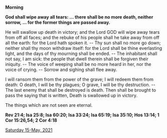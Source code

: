 **Morning**

**God shall wipe away all tears: ... there shall be no more death, neither sorrow, ... for the former things are passed away.**
 
He will swallow up death in victory; and the Lord GOD will wipe away tears from off all faces; and the rebuke of his people shall he take away from off all the earth: for the Lord hath spoken it. -- Thy sun shall no more go down; neither shall thy moon withdraw itself: for the Lord shall be thine everlasting light, and the days of thy mourning shall be ended. -- The inhabitant shall not say, I am sick: the people that dwell therein shall be forgiven their iniquity. -- The voice of weeping shall be no more heard in her, nor the voice of crying. -- Sorrow and sighing shall flee away.
 
I will ransom them from the power of the grave; I will redeem them from death: O death, I will be thy plagues; O grave, I will be thy destruction. -- The last enemy that shall be destroyed is death. Then shall be brought to pass the saying that is written, Death is swallowed up in victory.
 
The things which are not seen are eternal.  

**Rev 21:4; Isa 25:8; Isa 60:20; Isa 33:24; Isa 65:19; Isa 35:10; Hos 13:14; 1 Cor 15:26,54; 2 Cor 4:18**

[Saturday 15-May, 2021](https://t.me/daily_light)
